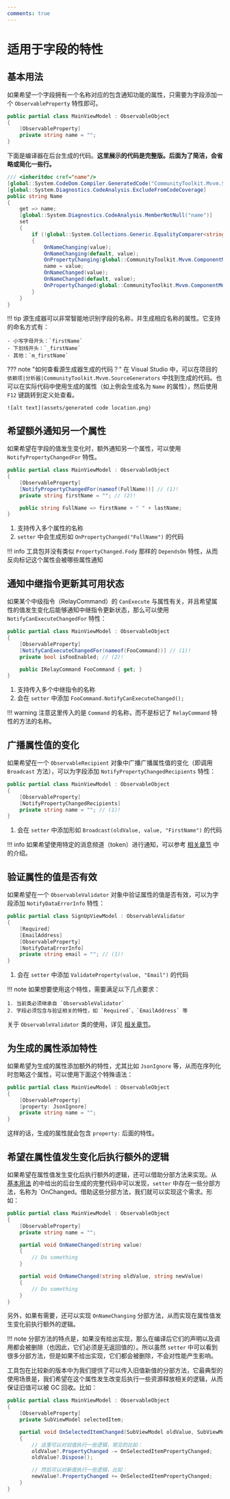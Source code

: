 ```yaml
---
comments: true
---
```


# 适用于字段的特性

## 基本用法

如果希望一个字段拥有一个名称对应的包含通知功能的属性，只需要为字段添加一个 `ObservableProperty` 特性即可。

```csharp
public partial class MainViewModel : ObservableObject
{
    [ObservableProperty]
    private string name = "";
}
```

下面是编译器在后台生成的代码。**这里展示的代码是完整版。后面为了简洁，会省略或简化一些行。**

```csharp
/// <inheritdoc cref="name"/>
[global::System.CodeDom.Compiler.GeneratedCode("CommunityToolkit.Mvvm.SourceGenerators.ObservablePropertyGenerator", "8.2.0.0")]
[global::System.Diagnostics.CodeAnalysis.ExcludeFromCodeCoverage]
public string Name
{
    get => name;
    [global::System.Diagnostics.CodeAnalysis.MemberNotNull("name")]
    set
    {
        if (!global::System.Collections.Generic.EqualityComparer<string>.Default.Equals(name, value))
        {
            OnNameChanging(value);
            OnNameChanging(default, value);
            OnPropertyChanging(global::CommunityToolkit.Mvvm.ComponentModel.__Internals.__KnownINotifyPropertyChangingArgs.Name);
            name = value;
            OnNameChanged(value);
            OnNameChanged(default, value);
            OnPropertyChanged(global::CommunityToolkit.Mvvm.ComponentModel.__Internals.__KnownINotifyPropertyChangedArgs.Name);
        }
    }
}
```

!!! tip
    源生成器可以非常智能地识别字段的名称，并生成相应名称的属性。它支持的命名方式有：

    - 小写字母开头：`firstName`
    - 下划线开头：`_firstName`
    - 其他：`m_firstName`

??? note "如何查看源生成器生成的代码？"
    在 Visual Studio 中，可以在项目的 `依赖项|分析器|CommunityToolkit.Mvvm.SourceGenerators` 中找到生成的代码。也可以在实际代码中使用生成的属性（如上例会生成名为 `Name` 的属性），然后使用 `F12` 键跳转到定义处查看。

    ![alt text](assets/generated code location.png)

## 希望额外通知另一个属性

如果希望在字段的值发生变化时，额外通知另一个属性，可以使用 `NotifyPropertyChangedFor` 特性。

```csharp
public partial class MainViewModel : ObservableObject
{
    [ObservableProperty]
    [NotifyPropertyChangedFor(nameof(FullName))] // (1)!
    private string firstName = ""; // (2)!

    public string FullName => firstName + " " + lastName;
}
```

1. 支持传入多个属性的名称
2. `setter` 中会生成形如 `OnPropertyChanged("FullName")` 的代码

!!! info
    工具包并没有类似 `PropertyChanged.Fody` 那样的 `DependsOn` 特性，从而反向标记这个属性会被哪些属性通知

## 通知中继指令更新其可用状态

如果某个中级指令（RelayCommand）的 `CanExecute` 与属性有关，并且希望属性的值发生变化后能够通知中继指令更新状态，那么可以使用 `NotifyCanExecuteChangedFor` 特性：

```csharp
public partial class MainViewModel : ObservableObject
{
    [ObservableProperty]
    [NotifyCanExecuteChangedFor(nameof(FooCommand))] // (1)!
    private bool isFooEnabled; // (2)!

    public IRelayCommand FooCommand { get; }
}
```

1. 支持传入多个中继指令的名称
2. 会在 `setter` 中添加 `FooCommand.NotifyCanExecuteChanged();`

!!! warning
    注意这里传入的是 `Command` 的名称，而不是标记了 `RelayCommand` 特性的方法的名称。

## 广播属性值的变化

如果希望在一个 `ObservableRecipient` 对象中广播广播属性值的变化（即调用 `Broadcast` 方法），可以为字段添加 `NotifyPropertyChangedRecipients` 特性：

```csharp
public partial class MainViewModel : ObservableObject
{
    [ObservableProperty]
    [NotifyPropertyChangedRecipients]
    private string name = ""; // (1)!
}
```

1. 会在 `setter` 中添加形如 `Broadcast(oldValue, value, "FirstName")` 的代码

!!! info
    如果希望使用特定的消息频道（token）进行通知，可以参考 [相关章节](../ComponentModel/ObservableRecipient.md#messenger) 中的介绍。

## 验证属性的值是否有效

如果希望在一个 `ObservableValidator` 对象中验证属性的值是否有效，可以为字段添加 `NotifyDataErrorInfo` 特性：

```csharp
public partial class SignUpViewModel : ObservableValidator
{
    [Required]
    [EmailAddress]
    [ObservableProperty]
    [NotifyDataErrorInfo]
    private string email = ""; // (1)!
}
```

1. 会在 `setter` 中添加 `ValidateProperty(value, "Email")` 的代码

!!! note
    如果想要使用这个特性，需要满足以下几点要求：

    1. 当前类必须继承自 `ObservableValidator`
    2. 字段必须包含与验证相关的特性，如 `Required`、`EmailAddress` 等

关于 `ObservableValidator` 类的使用，详见 [相关章节](../ComponentModel/ObservableValidator.md)。

## 为生成的属性添加特性

如果希望为生成的属性添加额外的特性，尤其比如 `JsonIgnore` 等，从而在序列化时忽略这个属性，可以使用下面这个特殊语法：

```csharp
public partial class MainViewModel : ObservableObject
{
    [ObservableProperty]
    [property: JsonIgnore]
    private string name = "";
}
```

这样的话，生成的属性就会包含 `property:` 后面的特性。

## 希望在属性值发生变化后执行额外的逻辑

如果希望在属性值发生变化后执行额外的逻辑，还可以借助分部方法来实现。从 [基本用法](#基本用法) 的中给出的后台生成的完整代码中可以发现，`setter` 中存在一些分部方法，名称为 `On<PropertyName>Changed。借助这些分部方法，我们就可以实现这个需求。形如：

```csharp
public partial class MainViewModel : ObservableObject
{
    [ObservableProperty]
    private string name = "";

    partial void OnNameChanged(string value)
    {
        // Do something
    }

    partial void OnNameChanged(string oldValue, string newValue)
    {
        // Do something
    }
}
```

另外，如果有需要，还可以实现 `OnNameChanging` 分部方法，从而实现在属性值发生变化前执行额外的逻辑。

!!! note
    分部方法的特点是，如果没有给出实现，那么在编译后它们的声明以及调用都会被删除（也因此，它们必须是无返回值的）。所以虽然 `setter` 中可以看到很多分部方法，但是如果不给出实现，它们都会被删除，不会对性能产生影响。

工具包在比较新的版本中为我们提供了可以传入旧值新值的分部方法，它最典型的使用场景是，我们希望在这个属性发生改变后执行一些资源释放相关的逻辑，从而保证旧值可以被 GC 回收。比如：

```csharp
public partial class MainViewModel : ObservableObject
{
    [ObservableProperty]
    private SubViewModel selectedItem;

    partial void OnSelectedItemChanged(SubViewModel oldValue, SubViewModel newValue)
    {
        // 这里可以对旧值执行一些逻辑，常见的比如：
        oldValue?.PropertyChanged -= OnSelectedItemPropertyChanged;
        oldValue?.Dispose();

        // 然后可以对新值执行一些逻辑，比如：
        newValue?.PropertyChanged += OnSelectedItemPropertyChanged;
    }
}
```